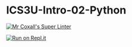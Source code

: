 # ICS3U-Intro-02-Python

[![Mr Coxall's Super Linter](https://github.com/Evgeny-Vovk/ICS3U-Intro-02-Python/workflows/Mr%20Coxall's%20Super%20Linter/badge.svg)](https://github.com/Evgeny-Vovk/ICS3U-Intro-02-Python/actions)

[![Run on Repl.it](https://repl.it/badge/github/Evgeny-Vovk/ICS3U-Intro-02-Python)](https://repl.it/github/Evgeny-Vovk/ICS3U-Intro-02-Python)
